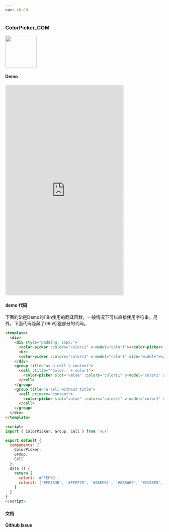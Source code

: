 ```yaml
---
nav: zh-CN
---
```



### ColorPicker_COM

<img width="100" src="http://qr.topscan.com/api.php?text=https%3A%2F%2Fvux.li%2Fdemos%2Fv2%2F%23%2Fcomponent%2Fcolor-picker"/>

#### Demo

 <div style="width:377px;height:667px;display:inline-block;border:1px dashed #ececec;border-radius:5px;overflow:hidden;">
   <iframe src="https://vux.li/demos/v2/#/component/color-picker" width="375" height="667" border="0" frameborder="0"></iframe>
 </div>

#### demo 代码

<p class="tip">下面的$t是Demo的i18n使用的翻译函数，一般情况下可以直接使用字符串。另外，下面代码隐藏了i18n标签部分的代码。</p>

``` html
<template>
  <div>
    <div style="padding: 15px;">
      <color-picker :colors="colors1" v-model="color1"></color-picker>
      <br>
      <color-picker :colors="colors1" v-model="color1" size="middle"></color-picker>
    </div>
    <group title="as a cell's content">
      <cell :title="'Color:' + color1">
        <color-picker slot="value" :colors="colors1" v-model="color1" size="small"></color-picker>
      </cell>
    </group>
    <group title="a cell without title">
      <cell primary="content">
        <color-picker slot="value" :colors="colors1" v-model="color1" size="middle"></color-picker>
      </cell>
    </group>
  </div>
</template>

<script>
import { ColorPicker, Group, Cell } from 'vux'

export default {
  components: {
    ColorPicker,
    Group,
    Cell
  },
  data () {
    return {
      color1: '#FFEF7D',
      colors1: ['#FF3B3B', '#FFEF7D', '#8AEEB1', '#8B8AEE', '#CC68F8', '#fff']
    }
  }
}
</script>

```
#### 文档

#### Github Issue